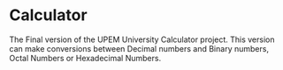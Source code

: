 # Calculator
The Final version of the UPEM University Calculator project. This version can make conversions between Decimal numbers and Binary numbers, Octal Numbers or Hexadecimal Numbers. 
